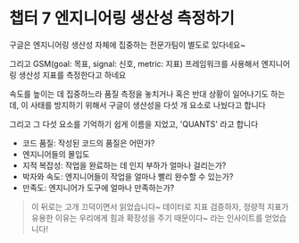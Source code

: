 # 챕터 7 엔지니어링 생산성 측정하기

구글은 엔지니어링 생산성 자체에 집중하는 전문가팀이 별도로 있다네요~

그리고 GSM(goal: 목표, signal: 신호, metric: 지표) 프레임워크를 사용해서 엔지니어링 생산성 지표를 측정한다고 하네요

속도를 높이는 데 집중하느라 품질 측정을 놓치거나 혹은 반대 상황이 일어나기도 하는데, 이 사태를 방지하기 위해서 구글이 생산성을 다섯 개 요소로 나눴다고 합니다

그리고 그 다섯 요소를 기억하기 쉽게 이름을 지었고, 'QUANTS' 라고 합니다

- 코드 품질: 작성된 코드의 품질은 어떤가?
- 엔지니어들의 몰입도
- 지적 복잡성: 작업을 완료하는 데 인지 부하가 얼마나 걸리는가? 
- 박자와 속도: 엔지니어들이 작업을 얼마나 빨리 완수할 수 있는가? 
- 만족도: 엔지니어가 도구에 얼마나 만족하는가?

> 이 뒤로는 고개 끄덕이면서 읽었습니다~ 데이터로 지표 검증하자, 정량적 지표가 유용한 이유는 우리에게 힘과 확장성을 주기 때문이다~ 라는 인사이트를 얻었습니다!
